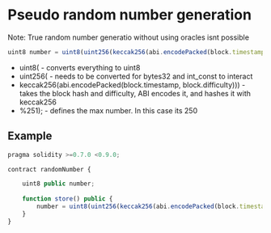 # Pseudo random number generation

Note: True random number generatio without using oracles isnt possible

```javascript
uint8 number = uint8(uint256(keccak256(abi.encodePacked(block.timestamp, block.difficulty)))%251);
```

- uint8( - converts everything to uint8
- uint256( - needs to be converted for bytes32 and int_const to interact
- keccak256(abi.encodePacked(block.timestamp, block.difficulty))) - takes the block hash and difficulty, ABI encodes it, and hashes it with keccak256
- %251); - defines the max number. In this case its 250

## Example
```javascript
pragma solidity >=0.7.0 <0.9.0;

contract randomNumber {

    uint8 public number;
    
    function store() public {
        number = uint8(uint256(keccak256(abi.encodePacked(block.timestamp, block.difficulty)))%251);
    }
}
```

